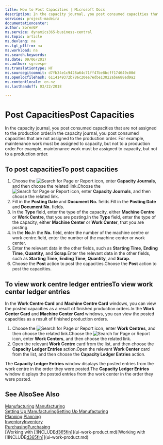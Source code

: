 ```yaml
---
title: How to Post Capacities | Microsoft Docs
description: In the capacity journal, you post consumed capacities that are not assigned to the production order. For example, maintenance work must be assigned to capacity, but not to a production order.
services: project-madeira
documentationcenter: 
author: SorenGP
ms.service: dynamics365-business-central
ms.topic: article
ms.devlang: na
ms.tgt_pltfrm: na
ms.workload: na
ms.search.keywords: 
ms.date: 09/06/2017
ms.author: sgroespe
ms.translationtype: HT
ms.sourcegitcommit: d7fb34e1c9428a64c71ff47be8bcff174649c00d
ms.openlocfilehash: 6114149372b786c20ee7edbe13022abe688ed9a2
ms.contentlocale: en-nz
ms.lasthandoff: 03/22/2018

---
```

# <a name="post-capacities"></a><span data-ttu-id="4ebf0-104">Post Capacities</span><span class="sxs-lookup"><span data-stu-id="4ebf0-104">Post Capacities</span></span>
<span data-ttu-id="4ebf0-105">In the capacity journal, you post consumed capacities that are not assigned to the production order.</span><span class="sxs-lookup"><span data-stu-id="4ebf0-105">In the capacity journal, you post consumed capacities that are not assigned to the production order.</span></span> <span data-ttu-id="4ebf0-106">For example, maintenance work must be assigned to capacity, but not to a production order.</span><span class="sxs-lookup"><span data-stu-id="4ebf0-106">For example, maintenance work must be assigned to capacity, but not to a production order.</span></span>  

## <a name="to-post-capacities"></a><span data-ttu-id="4ebf0-107">To post capacities</span><span class="sxs-lookup"><span data-stu-id="4ebf0-107">To post capacities</span></span>  
1.  <span data-ttu-id="4ebf0-108">Choose the ![Search for Page or Report](media/ui-search/search_small.png "Search for Page or Report icon") icon, enter **Capacity Journals**, and then choose the related link.</span><span class="sxs-lookup"><span data-stu-id="4ebf0-108">Choose the ![Search for Page or Report](media/ui-search/search_small.png "Search for Page or Report icon") icon, enter **Capacity Journals**, and then choose the related link.</span></span>  
2.  <span data-ttu-id="4ebf0-109">Fill in the **Posting Date** and **Document No.** fields.</span><span class="sxs-lookup"><span data-stu-id="4ebf0-109">Fill in the **Posting Date** and **Document No.** fields.</span></span>  
3.  <span data-ttu-id="4ebf0-110">In the **Type** field, enter the type of the capacity, either **Machine Centre** or **Work Centre**, that you are posting.</span><span class="sxs-lookup"><span data-stu-id="4ebf0-110">In the **Type** field, enter the type of the capacity, either **Machine Center** or **Work Center**, that you are posting.</span></span>  
4.  <span data-ttu-id="4ebf0-111">In the **No.**</span><span class="sxs-lookup"><span data-stu-id="4ebf0-111">In the **No.**</span></span> <span data-ttu-id="4ebf0-112">field, enter the number of the machine centre or work centre.</span><span class="sxs-lookup"><span data-stu-id="4ebf0-112">field, enter the number of the machine center or work center.</span></span>  
5.  <span data-ttu-id="4ebf0-113">Enter the relevant data in the other fields, such as **Starting Time**, **Ending Time**, **Quantity**, and **Scrap**.</span><span class="sxs-lookup"><span data-stu-id="4ebf0-113">Enter the relevant data in the other fields, such as **Starting Time**, **Ending Time**, **Quantity**, and **Scrap**.</span></span>  
6.  <span data-ttu-id="4ebf0-114">Choose the **Post** action to post the capacities.</span><span class="sxs-lookup"><span data-stu-id="4ebf0-114">Choose the **Post** action to post the capacities.</span></span>  

## <a name="to-view-work-center-ledger-entries"></a><span data-ttu-id="4ebf0-115">To view work centre ledger entries</span><span class="sxs-lookup"><span data-stu-id="4ebf0-115">To view work center ledger entries</span></span>  
<span data-ttu-id="4ebf0-116">In the **Work Centre Card** and **Machine Centre Card** windows, you can view the posted capacities as a result of finished production orders.</span><span class="sxs-lookup"><span data-stu-id="4ebf0-116">In the **Work Center Card** and **Machine Center Card** windows, you can view the posted capacities as a result of finished production orders.</span></span>    
1.  <span data-ttu-id="4ebf0-117">Choose the ![Search for Page or Report](media/ui-search/search_small.png "Search for Page or Report icon") icon, enter **Work Centres**, and then choose the related link.</span><span class="sxs-lookup"><span data-stu-id="4ebf0-117">Choose the ![Search for Page or Report](media/ui-search/search_small.png "Search for Page or Report icon") icon, enter **Work Centers**, and then choose the related link.</span></span>  
2.  <span data-ttu-id="4ebf0-118">Open the relevant **Work Centre** card from the list, and then choose the **Capacity Ledger Entries** action.</span><span class="sxs-lookup"><span data-stu-id="4ebf0-118">Open the relevant **Work Center** card from the list, and then choose the **Capacity Ledger Entries** action.</span></span>  

<span data-ttu-id="4ebf0-119">The **Capacity Ledger Entries** window displays the posted entries from the work centre in the order they were posted.</span><span class="sxs-lookup"><span data-stu-id="4ebf0-119">The **Capacity Ledger Entries** window displays the posted entries from the work center in the order they were posted.</span></span>   

## <a name="see-also"></a><span data-ttu-id="4ebf0-120">See Also</span><span class="sxs-lookup"><span data-stu-id="4ebf0-120">See Also</span></span>  
<span data-ttu-id="4ebf0-121">[Manufacturing](production-manage-manufacturing.md)  </span><span class="sxs-lookup"><span data-stu-id="4ebf0-121">[Manufacturing](production-manage-manufacturing.md)  </span></span>  
[<span data-ttu-id="4ebf0-122">Setting Up Manufacturing</span><span class="sxs-lookup"><span data-stu-id="4ebf0-122">Setting Up Manufacturing</span></span>](production-configure-production-processes.md)  
<span data-ttu-id="4ebf0-123">[Planning](production-planning.md)    </span><span class="sxs-lookup"><span data-stu-id="4ebf0-123">[Planning](production-planning.md)    </span></span>  
[<span data-ttu-id="4ebf0-124">Inventory</span><span class="sxs-lookup"><span data-stu-id="4ebf0-124">Inventory</span></span>](inventory-manage-inventory.md)  
[<span data-ttu-id="4ebf0-125">Purchasing</span><span class="sxs-lookup"><span data-stu-id="4ebf0-125">Purchasing</span></span>](purchasing-manage-purchasing.md)  
<span data-ttu-id="4ebf0-126">[Working with [!INCLUDE[d365fin](includes/d365fin_md.md)]](ui-work-product.md)</span><span class="sxs-lookup"><span data-stu-id="4ebf0-126">[Working with [!INCLUDE[d365fin](includes/d365fin_md.md)]](ui-work-product.md)</span></span>

